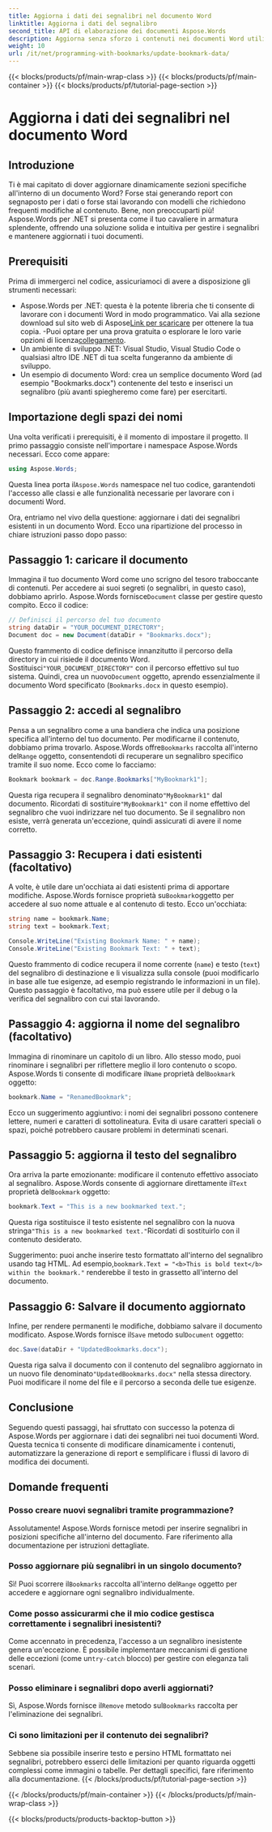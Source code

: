 ```yaml
---
title: Aggiorna i dati dei segnalibri nel documento Word
linktitle: Aggiorna i dati del segnalibro
second_title: API di elaborazione dei documenti Aspose.Words
description: Aggiorna senza sforzo i contenuti nei documenti Word utilizzando segnalibri e Aspose.Words .NET. Questa guida sblocca la possibilità di automatizzare report, personalizzare modelli e altro ancora.
weight: 10
url: /it/net/programming-with-bookmarks/update-bookmark-data/
---
```


{{< blocks/products/pf/main-wrap-class >}}
{{< blocks/products/pf/main-container >}}
{{< blocks/products/pf/tutorial-page-section >}}

# Aggiorna i dati dei segnalibri nel documento Word

## Introduzione

Ti è mai capitato di dover aggiornare dinamicamente sezioni specifiche all'interno di un documento Word? Forse stai generando report con segnaposto per i dati o forse stai lavorando con modelli che richiedono frequenti modifiche al contenuto. Bene, non preoccuparti più! Aspose.Words per .NET si presenta come il tuo cavaliere in armatura splendente, offrendo una soluzione solida e intuitiva per gestire i segnalibri e mantenere aggiornati i tuoi documenti.

## Prerequisiti

Prima di immergerci nel codice, assicuriamoci di avere a disposizione gli strumenti necessari:

-  Aspose.Words per .NET: questa è la potente libreria che ti consente di lavorare con i documenti Word in modo programmatico. Vai alla sezione download sul sito web di Aspose[Link per scaricare](https://releases.aspose.com/words/net/) per ottenere la tua copia. -Puoi optare per una prova gratuita o esplorare le loro varie opzioni di licenza[collegamento](https://purchase.aspose.com/buy).
- Un ambiente di sviluppo .NET: Visual Studio, Visual Studio Code o qualsiasi altro IDE .NET di tua scelta fungeranno da ambiente di sviluppo.
- Un esempio di documento Word: crea un semplice documento Word (ad esempio "Bookmarks.docx") contenente del testo e inserisci un segnalibro (più avanti spiegheremo come fare) per esercitarti.

## Importazione degli spazi dei nomi

Una volta verificati i prerequisiti, è il momento di impostare il progetto. Il primo passaggio consiste nell'importare i namespace Aspose.Words necessari. Ecco come appare:

```csharp
using Aspose.Words;
```

 Questa linea porta il`Aspose.Words` namespace nel tuo codice, garantendoti l'accesso alle classi e alle funzionalità necessarie per lavorare con i documenti Word.

Ora, entriamo nel vivo della questione: aggiornare i dati dei segnalibri esistenti in un documento Word. Ecco una ripartizione del processo in chiare istruzioni passo dopo passo:

## Passaggio 1: caricare il documento

 Immagina il tuo documento Word come uno scrigno del tesoro traboccante di contenuti. Per accedere ai suoi segreti (o segnalibri, in questo caso), dobbiamo aprirlo. Aspose.Words fornisce`Document` classe per gestire questo compito. Ecco il codice:

```csharp
// Definisci il percorso del tuo documento
string dataDir = "YOUR_DOCUMENT_DIRECTORY";
Document doc = new Document(dataDir + "Bookmarks.docx");
```

Questo frammento di codice definisce innanzitutto il percorso della directory in cui risiede il documento Word. Sostituisci`"YOUR_DOCUMENT_DIRECTORY"` con il percorso effettivo sul tuo sistema. Quindi, crea un nuovo`Document` oggetto, aprendo essenzialmente il documento Word specificato (`Bookmarks.docx` in questo esempio).

## Passaggio 2: accedi al segnalibro

 Pensa a un segnalibro come a una bandiera che indica una posizione specifica all'interno del tuo documento. Per modificarne il contenuto, dobbiamo prima trovarlo. Aspose.Words offre`Bookmarks` raccolta all'interno del`Range` oggetto, consentendoti di recuperare un segnalibro specifico tramite il suo nome. Ecco come lo facciamo:

```csharp
Bookmark bookmark = doc.Range.Bookmarks["MyBookmark1"];
```

 Questa riga recupera il segnalibro denominato`"MyBookmark1"` dal documento. Ricordati di sostituire`"MyBookmark1"` con il nome effettivo del segnalibro che vuoi indirizzare nel tuo documento. Se il segnalibro non esiste, verrà generata un'eccezione, quindi assicurati di avere il nome corretto.

## Passaggio 3: Recupera i dati esistenti (facoltativo)

 A volte, è utile dare un'occhiata ai dati esistenti prima di apportare modifiche. Aspose.Words fornisce proprietà su`Bookmark`oggetto per accedere al suo nome attuale e al contenuto di testo. Ecco un'occhiata:

```csharp
string name = bookmark.Name;
string text = bookmark.Text;

Console.WriteLine("Existing Bookmark Name: " + name);
Console.WriteLine("Existing Bookmark Text: " + text);
```

Questo frammento di codice recupera il nome corrente (`name`) e testo (`text`) del segnalibro di destinazione e li visualizza sulla console (puoi modificarlo in base alle tue esigenze, ad esempio registrando le informazioni in un file). Questo passaggio è facoltativo, ma può essere utile per il debug o la verifica del segnalibro con cui stai lavorando.

## Passaggio 4: aggiorna il nome del segnalibro (facoltativo)

 Immagina di rinominare un capitolo di un libro. Allo stesso modo, puoi rinominare i segnalibri per riflettere meglio il loro contenuto o scopo. Aspose.Words ti consente di modificare il`Name` proprietà del`Bookmark` oggetto:

```csharp
bookmark.Name = "RenamedBookmark";
```

Ecco un suggerimento aggiuntivo: i nomi dei segnalibri possono contenere lettere, numeri e caratteri di sottolineatura. Evita di usare caratteri speciali o spazi, poiché potrebbero causare problemi in determinati scenari.

## Passaggio 5: aggiorna il testo del segnalibro

 Ora arriva la parte emozionante: modificare il contenuto effettivo associato al segnalibro. Aspose.Words consente di aggiornare direttamente il`Text` proprietà del`Bookmark` oggetto:

```csharp
bookmark.Text = "This is a new bookmarked text.";
```

Questa riga sostituisce il testo esistente nel segnalibro con la nuova stringa`"This is a new bookmarked text."`Ricordati di sostituirlo con il contenuto desiderato.

 Suggerimento: puoi anche inserire testo formattato all'interno del segnalibro usando tag HTML. Ad esempio,`bookmark.Text = "<b>This is bold text</b> within the bookmark."` renderebbe il testo in grassetto all'interno del documento.

## Passaggio 6: Salvare il documento aggiornato

 Infine, per rendere permanenti le modifiche, dobbiamo salvare il documento modificato. Aspose.Words fornisce il`Save` metodo sul`Document` oggetto:

```csharp
doc.Save(dataDir + "UpdatedBookmarks.docx");
```

 Questa riga salva il documento con il contenuto del segnalibro aggiornato in un nuovo file denominato`"UpdatedBookmarks.docx"` nella stessa directory. Puoi modificare il nome del file e il percorso a seconda delle tue esigenze.

## Conclusione

Seguendo questi passaggi, hai sfruttato con successo la potenza di Aspose.Words per aggiornare i dati dei segnalibri nei tuoi documenti Word. Questa tecnica ti consente di modificare dinamicamente i contenuti, automatizzare la generazione di report e semplificare i flussi di lavoro di modifica dei documenti.

## Domande frequenti

### Posso creare nuovi segnalibri tramite programmazione?

Assolutamente! Aspose.Words fornisce metodi per inserire segnalibri in posizioni specifiche all'interno del documento. Fare riferimento alla documentazione per istruzioni dettagliate.

### Posso aggiornare più segnalibri in un singolo documento?

 Sì! Puoi scorrere il`Bookmarks` raccolta all'interno del`Range` oggetto per accedere e aggiornare ogni segnalibro individualmente.

### Come posso assicurarmi che il mio codice gestisca correttamente i segnalibri inesistenti?

 Come accennato in precedenza, l'accesso a un segnalibro inesistente genera un'eccezione. È possibile implementare meccanismi di gestione delle eccezioni (come un`try-catch` blocco) per gestire con eleganza tali scenari.

### Posso eliminare i segnalibri dopo averli aggiornati?

 Sì, Aspose.Words fornisce il`Remove` metodo sul`Bookmarks` raccolta per l'eliminazione dei segnalibri.

### Ci sono limitazioni per il contenuto dei segnalibri?

Sebbene sia possibile inserire testo e persino HTML formattato nei segnalibri, potrebbero esserci delle limitazioni per quanto riguarda oggetti complessi come immagini o tabelle. Per dettagli specifici, fare riferimento alla documentazione.
{{< /blocks/products/pf/tutorial-page-section >}}

{{< /blocks/products/pf/main-container >}}
{{< /blocks/products/pf/main-wrap-class >}}

{{< blocks/products/products-backtop-button >}}
